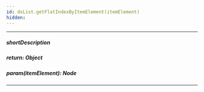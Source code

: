 ```yaml
---
id: dxList.getFlatIndexByItemElement(itemElement)
hidden: 
---
```

---
##### shortDescription

##### return: Object

##### param(itemElement): Node

---
